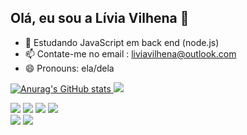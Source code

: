 ## Olá, eu sou a Lívia Vilhena 👋

- 🌱 Estudando JavaScript em back end (node.js)
- 📫 Contate-me no email : liviavilhena@outlook.com
- 😄 Pronouns: ela/dela

<div align="center">
  <a href="https://github.com/rafaballerini">
</div>

![Anurag's GitHub stats](https://github-readme-stats.vercel.app/api?username=vilhenalivia&show_icons=true&theme=panda)
<img src="https://github-readme-stats.vercel.app/api/top-langs/?username=vilhenalivia&theme=panda" />

<a href = "https://www.instagram.com/vilhena_livia/"><img src= "https://img.shields.io/badge/Instagram-E4405F?style=for-the-badge&logo=instagram&logoColor=white"></a>
<a href = "https://www.linkedin.com/in/l%C3%ADvia-vilhena-de-paula-232923259/"><img src= "https://img.shields.io/badge/LinkedIn-0077B5?style=for-the-badge&logo=linkedin&logoColor=white"></a>
<a href ="https://www.twitch.tv/ladynight91"><img src ="https://img.shields.io/badge/Twitch-9146FF?style=for-the-badge&logo=twitch&logoColor=white"></a>
<a href = "https://www.facebook.com/livia.vilhena.79/"><img src= "https://img.shields.io/badge/Facebook-1877F2?style=for-the-badge&logo=facebook&logoColor=white"></a>
<br>
<img src= "https://img.shields.io/badge/HTML-239120?style=for-the-badge&logo=html5&logoColor=white">
<img src= "https://img.shields.io/badge/JavaScript-F7DF1E?style=for-the-badge&logo=javascript&logoColor=black">
